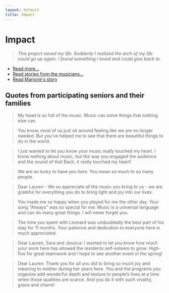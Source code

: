 ```yaml
---
layout: default
title: Impact
---
```


# Impact

> *This project saved my life. Suddenly I realized the arch of my life could go up again. I found something I loved and could give back to.*

* [Read more...](quotes.html)
* [Read stories from the musicians...](stories.html)
* [Read Marjorie's story](marjorie.html)

## Quotes from participating seniors and their families

> My head is so full of the music.  Music can solve things that nothing else can.
>

> You know, most of us just sit around feeling like we are no longer needed. But you’ve helped me to see that there are beautiful things to do in the world.
>

> I just wanted to let you know your music really touched my heart. I know nothing about music, but the way you engaged the audience and the sound of that Bach, it really touched my heart!
>

> We are so lucky to have you here.  You mean so much to so many people.
>

> Dear Lauren - We so appreciate all the music you bring to us - we are grateful for everything you do to bring light and joy into our lives.
>

> You made me so happy when you played for me the other day.  Your song "Always" was so special for me. Music is a universal language and can do many great things. I will never forget you.
>

> The time you spent with Leonard was undoubtedly the best part of his stay for 11 months.  Your patience and dedication to everyone here is much appreciated.
>

> Dear Lauren, Sara and Jessica: I wanted to let you know how much your work here has allowed the residents self-esteem to grow.  High-five for great teamwork and I hope to see another event in the spring!
>

> Dear Lauren: Thank you for all you did to bring so much joy and meaning to mother during her years here.  You and the programs you organize add wonderful depth and texture to people’s lives at a time when those qualities are scarce.  And you do it with such vivality, grace and charm!
>
